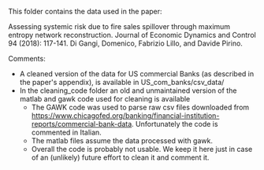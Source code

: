 This folder contains the data used in the paper: 

Assessing systemic risk due to fire sales spillover through maximum entropy network reconstruction. 
Journal of Economic Dynamics and Control 94 (2018): 117-141.
Di Gangi, Domenico, Fabrizio Lillo, and Davide Pirino. 

Comments:

- A cleaned version of the data for US commercial Banks (as described in the paper's appendix), is available in US_com_banks/csv_data/ 
- In the cleaning_code folder an old and unmaintained version of the matlab and gawk code used for cleaning is available
    - The GAWK code was used to parse raw csv files downloaded from https://www.chicagofed.org/banking/financial-institution-reports/commercial-bank-data. Unfortunately the code is commented in Italian.
    - The matlab files assume the data processed with gawk.
    - Overall the code is probably not usable. We keep it here just in case of an (unlikely) future effort to clean it and comment it.
    
    
